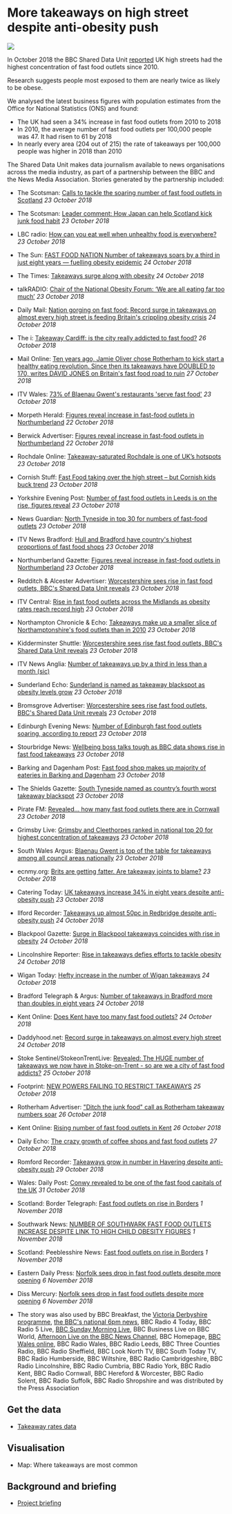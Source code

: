 # More takeaways on high street despite anti-obesity push

![](https://ichef.bbci.co.uk/news/660/cpsprodpb/595C/production/_103967822_gettyimages-951506644.jpg)

In October 2018 the BBC Shared Data Unit [reported](https://www.bbc.co.uk/news/uk-45875294) UK high streets had the highest concentration of fast food outlets since 2010.

Research suggests people most exposed to them are nearly twice as likely to be obese.

We analysed the latest business figures with population estimates from the Office for National Statistics (ONS) and found:

- The UK had seen a 34% increase in fast food outlets from 2010 to 2018
- In 2010, the average number of fast food outlets per 100,000 people was 47. It had risen to 61 by 2018
- In nearly every area (204 out of 215) the rate of takeaways per 100,000 people was higher in 2018 than 2010

The Shared Data Unit makes data journalism available to news organisations across the media industry, as part of a partnership between the BBC and the News Media Association. Stories generated by the partnership included:

* The Scotsman: [Calls to tackle the soaring number of fast food outlets in Scotland](https://www.scotsman.com/news/health/calls-to-tackle-the-soaring-number-of-fast-food-outlets-in-scotland-1-4818401) *23 October 2018*
* The Scotsman: [Leader comment: How Japan can help Scotland kick junk food habit](https://www.scotsman.com/news/opinion/leader-comment-how-japan-can-help-scotland-kick-junk-food-habit-1-4818389) *23 October 2018*
* LBC radio: [How can you eat well when unhealthy food is everywhere?](https://twitter.com/LBC/status/1054750993345380352) *23 October 2018*
* The Sun: [FAST FOOD NATION Number of takeaways soars by a third in just eight years — fuelling obesity epidemic](https://www.thesun.co.uk/news/7567910/obesity-epidemic-takeaway-fears/) *24 October 2018*
* The Times: [Takeaways surge along with obesity](https://www.thetimes.co.uk/article/takeaways-surge-along-with-obesity-c5l9bfpzc) *24 October 2018*
* talkRADIO: [Chair of the National Obesity Forum: ‘We are all eating far too much’](https://talkradio.co.uk/news/chair-national-obesity-forum-we-are-all-eating-far-too-much-18102328462#C5hUD8WGCP58VscO.99) *23 October 2018*
* Daily Mail: [Nation gorging on fast food: Record surge in takeaways on almost every high street is feeding Britain's crippling obesity crisis](https://www.dailymail.co.uk/news/article-6309241/Record-surge-takeaways-high-street-feeding-Britains-crippling-obesity-crisis.html) *24 October 2018*
* The i: [Takeaway Cardiff: is the city really addicted to fast food?](https://inews.co.uk/news/long-reads/takeaway-cardiff-addicted-fast-food/) *26 October 2018*
* Mail Online: [Ten years ago, Jamie Oliver chose Rotherham to kick start a healthy eating revolution. Since then its takeaways have DOUBLED to 170, writes DAVID JONES on Britain's fast food road to ruin](https://www.dailymail.co.uk/news/article-6322541/DAVID-JONES-Britain-fast-food-track-obesity.html) *27 October 2018*
* ITV Wales: [73% of Blaenau Gwent's restaurants 'serve fast food'](https://www.itv.com/news/wales/2018-10-23/73-of-blaenau-gwents-restaurants-serve-fast-food/) *23 October 2018*
* Morpeth Herald: [Figures reveal increase in fast-food outlets in Northumberland](https://www.morpethherald.co.uk/news/figures-reveal-increase-in-fast-food-outlets-in-northumberland-1-9408492) *22 October 2018*
* Berwick Advertiser: [Figures reveal increase in fast-food outlets in Northumberland](https://www.berwick-advertiser.co.uk/news/figures-reveal-increase-in-fast-food-outlets-in-northumberland-1-4818299) *22 October 2018*
* Rochdale Online: [Takeaway-saturated Rochdale is one of UK’s hotspots](https://www.rochdaleonline.co.uk/news-features/2/news-headlines/123195/takeawaysaturated-rochdale-is-one-of-uk%E2%80%99s-hotspots) *23 October 2018*
* Cornish Stuff: [Fast Food taking over the high street – but Cornish kids buck trend](https://cornishstuff.com/2018/10/23/fast-food-taking-over-the-high-street-but-cornish-kids-buck-trend) *23 October 2018*
* Yorkshire Evening Post: [Number of fast food outlets in Leeds is on the rise, figures reveal](https://www.yorkshireeveningpost.co.uk/news/number-of-fast-food-outlets-in-leeds-is-on-the-rise-figures-reveal-1-9408435) *23 October 2018*
* News Guardian: [North Tyneside in top 30 for numbers of fast-food outlets](https://www.newsguardian.co.uk/news/north-tyneside-in-top-30-for-numbers-of-fast-food-outlets-1-9408500) *23 October 2018*
* ITV News Bradford: [Hull and Bradford have country's highest proportions of fast food shops](https://www.itv.com/news/calendar/2018-10-23/hull-and-bradford-have-one-of-countrys-highest-proportions-of-fast-food-shops/) *23 October 2018*
* Northumberland Gazette: [Figures reveal increase in fast-food outlets in Northumberland](https://www.northumberlandgazette.co.uk/news/figures-reveal-increase-in-fast-food-outlets-in-northumberland-1-9408492https://www.northumberlandgazette.co.uk/news/figures-reveal-increase-in-fast-food-outlets-in-northumberland-1-9408492) *23 October 2018*
* Redditch & Alcester Advertiser: [Worcestershire sees rise in fast food outlets, BBC's Shared Data Unit reveals](https://www.redditchadvertiser.co.uk/news/16999825.worcestershire-sees-rise-in-fast-food-outlets-bbcs-shared-data-unit-reveals/) *23 October 2018*
* ITV Central: [Rise in fast food outlets across the Midlands as obesity rates reach record high](https://www.itv.com/news/central/2018-10-23/rise-in-fast-food-outlets-across-the-midlands-as-obesity-rates-reach-record-high/) *23 October 2018*
* Northampton Chronicle & Echo: [Takeaways make up a smaller slice of Northamptonshire's food outlets than in 2010](https://www.northamptonchron.co.uk/news/takeaways-make-up-a-smaller-slice-of-northamptonshire-s-food-outlets-than-in-2010-1-8678166) *23 October 2018*
* Kidderminster Shuttle: [Worcestershire sees rise fast food outlets, BBC's Shared Data Unit reveals](https://www.kidderminstershuttle.co.uk/news/16999825.worcestershire-sees-rise-fast-food-outlets-bbcs-shared-data-unit-reveals/) *23 October 2018*
* ITV News Anglia: [Number of takeaways up by a third in less than a month (sic)](https://www.itv.com/news/anglia/2018-10-23/number-of-takeaways-up-by-a-third-in-less-than-a-month/)
* Sunderland Echo: [Sunderland is named as takeaway blackspot as obesity levels grow](https://www.sunderlandecho.com/news/health/sunderland-is-named-as-takeaway-blackspot-as-obesity-levels-grow-1-9409043) *23 October 2018*
* Bromsgrove Advertiser: [Worcestershire sees rise fast food outlets, BBC's Shared Data Unit reveals](https://www.bromsgroveadvertiser.co.uk/news/16999825.worcestershire-sees-rise-fast-food-outlets-bbcs-shared-data-unit-reveals/) *23 October 2018*
* Edinburgh Evening News: [Number of Edinburgh fast food outlets soaring, according to report](https://www.edinburghnews.scotsman.com/news/health/number-of-edinburgh-fast-food-outlets-soaring-according-to-report-1-4818437) *23 October 2018*
* Stourbridge News: [Wellbeing boss talks tough as BBC data shows rise in fast food takeaways](https://www.stourbridgenews.co.uk/news/16999682.wellbeing-boss-talks-tough-as-bbc-data-shows-rise-in-fast-food-takeaways/) *23 October 2018*
* Barking and Dagenham Post: [Fast food shop makes up majority of eateries in Barking and Dagenham](http://www.barkinganddagenhampost.co.uk/news/health/fast-food-barking-and-dagenham-junk-food-ons-office-for-national-statistics-1-5747523) *23 October 2018*
* The Shields Gazette: [South Tyneside named as country’s fourth worst takeaway blackspot](https://www.shieldsgazette.com/news/south-tyneside-named-as-country-s-fourth-worst-takeaway-blackspot-1-9409038) *23 October 2018*
* Pirate FM: [Revealed... how many fast food outlets there are in Cornwall](https://www.piratefm.co.uk/news/latest-news/2719192/revealed-how-many-fast-food-outlets-there-are-in-cornwall/) *23 October 2018*
* Grimsby Live: [Grimsby and Cleethorpes ranked in national top 20 for highest concentration of takeaways](https://www.grimsbytelegraph.co.uk/news/grimsby-news/more-takeaways-ever-hit-grimsby-2138768) *23 October 2018*
* South Wales Argus: [Blaenau Gwent is top of the table for takeaways among all council areas nationally](https://www.southwalesargus.co.uk/news/17002175.blaenau-gwent-is-top-of-the-table-for-takeaways/) *23 October 2018*
* ecnmy.org: [Brits are getting fatter. Are takeaway joints to blame?](https://www.ecnmy.org/engage/forget-fried-chicken-says-uk-gov-obesity-not-peng-life/) *23 October 2018*
* Catering Today: [UK takeaways increase 34% in eight years despite anti-obesity push](https://www.cateringtoday.co.uk/news/government/uk-takeaways-increase-34-in-eight-years-despite-anti-obesity-push/) *23 October 2018*
* Ilford Recorder: [Takeaways up almost 50pc in Redbridge despite anti-obesity push](http://www.ilfordrecorder.co.uk/news/takeaways-grow-obesity-redbridge-1-5749035) *24 October 2018*
* Blackpool Gazette: [Surge in Blackpool takeaways coincides with rise in obesity](https://www.blackpoolgazette.co.uk/news/health/surge-in-blackpool-takeaways-coincides-with-rise-in-obesity-1-9411409) *24 October 2018*
* Lincolnshire Reporter: [Rise in takeaways defies efforts to tackle obesity](https://lincolnshirereporter.co.uk/2018/10/rise-in-takeaways-defies-efforts-to-tackle-obesity/) *24 October 2018*
* Wigan Today: [Hefty increase in the number of Wigan takeaways](https://www.wigantoday.net/news/hefty-increase-in-the-number-of-wigan-takeaways-1-9410207) *24 October 2018*
* Bradford Telegraph & Argus: [Number of takeaways in Bradford more than doubles in eight years](https://www.thetelegraphandargus.co.uk/news/17003385.number-of-takeaways-in-bradford-more-than-doubles-in-eight-years/) *24 October 2018*
* Kent Online: [Does Kent have too many fast food outlets?](https://www.kentonline.co.uk/kmtv/video/does-kent-have-too-many-fast-food-outlets-22665/) *24 October 2018*
* Daddyhood.net: [Record surge in takeaways on almost every high street](https://daddyhood.net/record-surge-in-takeaways-on-almost-every-high-street-4489.html) *24 October 2018*
* Stoke Sentinel/StokeonTrentLive: [Revealed: The HUGE number of takeaways we now have in Stoke-on-Trent - so are we a city of fast food addicts?](https://www.stokesentinel.co.uk/news/health/revealed-huge-number-takeaways-now-2143595) *25 October 2018*
* Footprint: [NEW POWERS FAILING TO RESTRICT TAKEAWAYS](http://www.foodservicefootprint.com/news/new-powers-failing-to-restrict-takeaways) *25 October 2018*
* Rotherham Advertiser: ["Ditch the junk food" call as Rotherham takeaway numbers soar](https://www.rotherhamadvertiser.co.uk/news/view,ditch-the-junk-food-call-as-rotherham-takeaway-numbers-soar_29139.htm) *26 October 2018*
* Kent Online: [Rising number of fast food outlets in Kent](https://www.kentonline.co.uk/kent/news/big-rise-in-fast-food-outlets-192218/) *26 October 2018*
* Daily Echo: [The crazy growth of coffee shops and fast food outlets](https://www.bournemouthecho.co.uk/news/17068591.the-crazy-growth-of-coffee-shops-and-fast-food-outlets/) *27 October 2018*
* Romford Recorder: [Takeaways grow in number in Havering despite anti-obesity push](http://www.romfordrecorder.co.uk/news/havering-takeaway-increase-1-5754689) *29 October 2018*
* Wales: Daily Post: [Conwy revealed to be one of the fast food capitals of the UK](https://www.dailypost.co.uk/news/north-wales-news/conwy-revealed-one-fast-food-15348905) *31 October 2018*
* Scotland: Border Telegraph: [Fast food outlets on rise in Borders](https://www.bordertelegraph.com/news/17194767.fast-food-outlets-on-rise-in-borders/?ref=rss) *1 November 2018*
* Southwark News: [NUMBER OF SOUTHWARK FAST FOOD OUTLETS INCREASE DESPITE LINK TO HIGH CHILD OBESITY FIGURES](https://www.southwarknews.co.uk/news/fast-food-takeaway-southwark-increase/) *1 November 2018*
* Scotland: Peeblesshire News: [Fast food outlets on rise in Borders](https://www.peeblesshirenews.com/news/17194769.fast-food-outlets-on-rise-in-borders/) *1 November 2018*
* Eastern Daily Press: [Norfolk sees drop in fast food outlets despite more opening](http://www.edp24.co.uk/news/norfolk-fast-food-restuarants-cafe-1-5766351) *6 November 2018*
* Diss Mercury: [Norfolk sees drop in fast food outlets despite more opening](http://www.dissmercury.co.uk/news/norfolk-fast-food-restuarants-cafe-1-5766351) *6 November 2018*


* The story was also used by BBC Breakfast, the [Victoria Derbyshire programme](https://drive.google.com/open?id=1cnRYWyza04RB0dSKjj_XMYHcPj2dDM2H), [the BBC's national 6pm news](https://drive.google.com/open?id=1EQbqeQRpDf0TnIBauVtArdQIfdKRuAcj), BBC Radio 4 Today, BBC Radio 5 Live, [BBC Sunday Morning Live](https://drive.google.com/open?id=1MtUIW8nfYa46AqTyr-k1SNvSXEg64zAY), BBC Business Live on BBC World, [Afternoon Live on the BBC News Channel](https://drive.google.com/open?id=1AYa5JYd_4wPhGoJ3uObgu3adfWMTWFDY), BBC Homepage, [BBC Wales online](https://www.bbc.co.uk/news/uk-wales-45943124), BBC Radio Wales, BBC Radio Leeds, BBC Three Counties Radio, BBC Radio Sheffield, BBC Look North TV, BBC South Today TV, BBC Radio Humberside, BBC Wiltshire, BBC Radio Cambridgeshire, BBC Radio Lincolnshire, BBC Radio Cumbria, BBC Radio York, BBC Radio Kent, BBC Radio Cornwall, BBC Hereford & Worcester, BBC Radio Solent, BBC Radio Suffolk, BBC Radio Shropshire and was distributed by the Press Association


## Get the data

* [Takeaway rates data](https://docs.google.com/spreadsheets/d/1v9Cv6wBAAspfUiBQUjAUON1h5GJ5WAO1xZOU3d_URJM/edit?usp=sharing)

## Visualisation

* Map: Where takeaways are most common

## Background and briefing

* [Project briefing](https://docs.google.com/document/d/1R9BEIyhXE4L6gDcihtlWm5kvedWjwt39RzdJUs_wTG4/edit)
